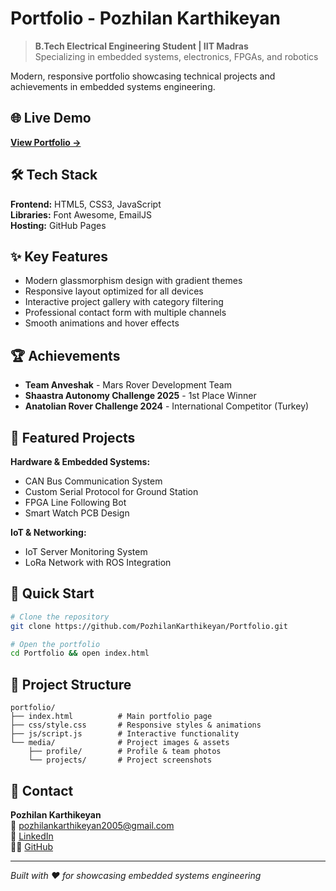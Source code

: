# Portfolio - Pozhilan Karthikeyan

> **B.Tech Electrical Engineering Student | IIT Madras**  
> Specializing in embedded systems, electronics, FPGAs, and robotics

Modern, responsive portfolio showcasing technical projects and achievements in embedded systems engineering.

## 🌐 Live Demo

**[View Portfolio →](https://pozhilankarthikeyan.github.io/Portfolio/)**

## 🛠️ Tech Stack

**Frontend:** HTML5, CSS3, JavaScript  
**Libraries:** Font Awesome, EmailJS  
**Hosting:** GitHub Pages

## ✨ Key Features

- Modern glassmorphism design with gradient themes
- Responsive layout optimized for all devices
- Interactive project gallery with category filtering
- Professional contact form with multiple channels
- Smooth animations and hover effects

## 🏆 Achievements

- **Team Anveshak** - Mars Rover Development Team
- **Shaastra Autonomy Challenge 2025** - 1st Place Winner
- **Anatolian Rover Challenge 2024** - International Competitor (Turkey)

## 🔧 Featured Projects

**Hardware & Embedded Systems:**
- CAN Bus Communication System
- Custom Serial Protocol for Ground Station
- FPGA Line Following Bot
- Smart Watch PCB Design

**IoT & Networking:**
- IoT Server Monitoring System
- LoRa Network with ROS Integration

## 🚀 Quick Start

```bash
# Clone the repository
git clone https://github.com/PozhilanKarthikeyan/Portfolio.git

# Open the portfolio
cd Portfolio && open index.html
```

## 📂 Project Structure

```
portfolio/
├── index.html          # Main portfolio page
├── css/style.css       # Responsive styles & animations
├── js/script.js        # Interactive functionality
└── media/              # Project images & assets
    ├── profile/        # Profile & team photos
    └── projects/       # Project screenshots
```

## 📧 Contact

**Pozhilan Karthikeyan**  
📧 pozhilankarthikeyan2005@gmail.com  
💼 [LinkedIn](https://www.linkedin.com/in/pozhilan-karthikeyan-905b6735a/)  
👨‍💻 [GitHub](https://github.com/PozhilanKarthikeyan)

---
*Built with ❤️ for showcasing embedded systems engineering*
